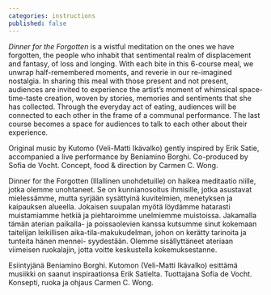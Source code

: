 ```yaml
---
categories: instructions
published: false
---
```


_Dinner for the Forgotten_ is a wistful meditation on the ones we have forgotten, the people who inhabit that sentimental realm of displacement and fantasy, of loss and longing. With each bite in this 6-course meal, we unwrap half-remembered moments, and reverie in our re-imagined nostalgia. In sharing this meal with those present and not present, audiences are invited to experience the artist’s moment of whimsical space-time-taste creation, woven by stories, memories and sentiments that she has collected. Through the everyday act of eating, audiences will be connected to each other in the frame of a communal performance. The last course becomes a space for audiences to talk to each other about their experience.  

Original music by Kutomo (Veli-Matti Ikävalko) gently inspired by Erik Satie, accompanied a live performance by Beniamino Borghi. Co-produced by Sofia de Vocht. Concept, food & direction by Carmen C. Wong.  

Dinner for the Forgotten (Illallinen unohdetuille) on haikea meditaatio niille, jotka olemme unohtaneet. Se on kunnianosoitus ihmisille, jotka asustavat mielessämme, mutta syrjään sysättyinä kuvitelmien, menetyksen ja kaipauksen alueella. Jokaisen suupalan myötä löydämme hatarasti muistamiamme hetkiä ja piehtaroimme unelmiemme muistoissa. Jakamalla tämän aterian paikalla- ja poissaolevien kanssa kutsumme sinut kokemaan taitelijan leikillisen aika-tila-makukudelman, johon on kerätty tarinoita ja tunteita hänen mennei- syydestään. Olemme sisällyttäneet ateriaan viimeisen ruokalajin, jotta voitte keskustella kokemuksestanne.  

Esiintyjänä Beniamino Borghi. Kutomon (Veli-Matti Ikävalko) esittämä musiikki on saanut inspiraationsa Erik Satielta. Tuottajana Sofia de Vocht. Konsepti, ruoka ja ohjaus Carmen C. Wong.  